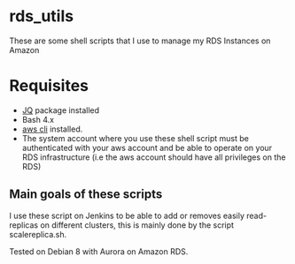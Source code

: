 # rds_utils

These are some shell scripts that I use to manage my RDS Instances on Amazon

# Requisites
  - [JQ](https://stedolan.github.io/jq/) package installed
  - Bash 4.x
  - [aws cli](https://aws.amazon.com/cli/) installed.
  - The system account where you use these shell script must be authenticated with your aws account and be able to operate on your RDS infrastructure (i.e the aws account should have all privileges on the RDS)

## Main goals of these scripts

I use these script on Jenkins to be able to add or removes easily read-replicas on different clusters, this is mainly done by the script scalereplica.sh.


Tested on Debian 8 with Aurora on Amazon RDS.
